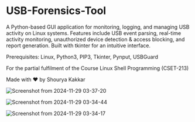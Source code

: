 # USB-Forensics-Tool
A Python-based GUI application for monitoring, logging, and managing USB activity on Linux systems. Features include USB event parsing, real-time activity monitoring, unauthorized device detection &amp; access blocking, and report generation. Built with tkinter for an intuitive interface.

Prerequisites: Linux, Python3, PIP3, Tkinter, Pynput, USBGuard


For the partial fulfilment of the Course Linux Shell Programming (CSET-213)


Made with ❤️ by Shourya Kakkar

![Screenshot from 2024-11-29 03-37-20](https://github.com/user-attachments/assets/436d201d-3958-46cf-aeb0-7b2967a32cef)

![Screenshot from 2024-11-29 03-34-44](https://github.com/user-attachments/assets/460917d3-e512-438c-9f2e-1a23b1bc11c8)

![Screenshot from 2024-11-29 03-34-17](https://github.com/user-attachments/assets/ebe2a850-960c-4c2b-a6f6-3421e81cc692)


